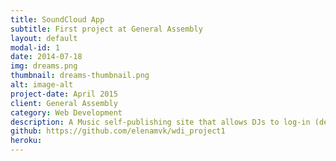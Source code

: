 ```yaml
---
title: SoundCloud App
subtitle: First project at General Assembly
layout: default
modal-id: 1
date: 2014-07-18
img: dreams.png
thumbnail: dreams-thumbnail.png
alt: image-alt
project-date: April 2015
client: General Assembly
category: Web Development
description: A Music self-publishing site that allows DJs to log-in (devise), upload songs they produced (carrierwave, html5), express the individual character of the musicians through the design of icons and song covers (imagemaick), take feedback (act_as_commentable). Done on rails.
github: https://github.com/elenamvk/wdi_project1
heroku:
---
```

